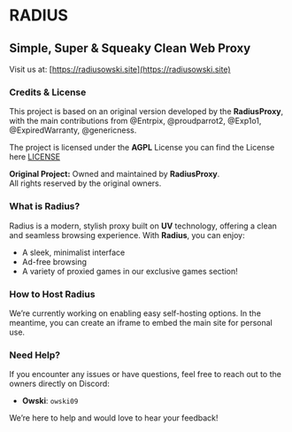 # RADIUS

## Simple, Super & Squeaky Clean Web Proxy

Visit us at: [https://radiusowski.site](https://radiusowski.site)

### Credits & License
This project is based on an original version developed by the **RadiusProxy**, with the main contributions from @Entrpix, @proudparrot2, @Exp1o1, @ExpiredWarranty, @genericness.

The project is licensed under the **AGPL** License you can find the License here [LICENSE](LICENSE)

**Original Project:** Owned and maintained by **RadiusProxy**.  
All rights reserved by the original owners.  

### What is Radius?
Radius is a modern, stylish proxy built on **UV** technology, offering a clean and seamless browsing experience. With **Radius**, you can enjoy:

- A sleek, minimalist interface
- Ad-free browsing
- A variety of proxied games in our exclusive games section!

### How to Host Radius
We’re currently working on enabling easy self-hosting options. In the meantime, you can create an iframe to embed the main site for personal use.

### Need Help?
If you encounter any issues or have questions, feel free to reach out to the owners directly on Discord:

- **Owski**: `owski09`

We’re here to help and would love to hear your feedback!
